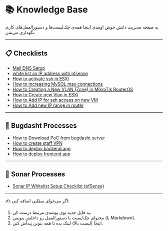# 📚 Knowledge Base

به صفحه مدیریت دانش خوش اومدی
اینجا همه‌ی چک‌لیست‌ها و دستورالعمل‌های کاری نگهداری می‌شن.

---

## 📋 Checklists

- [Mail DNS Setup](checklists/mail-dns-setup.md)
- [white list an IP address with pfsense](checklists/pfsense-ip-whitelist.md)
- [How to activate ssh in ESXi](checklists/esxi-ssh.md)
- [How to increasing MySQL max connections](checklists/mysql-max-connection.md)
- [How to Creating a New VLAN (Zone) in MikroTik RouterOS](checklists/new-zone-microtik-esxi.md)
- [How to Create new Vlan in ESXi](checklists/vlan-esxi.md)
- [How to Add IP for ssh access on new VM](checklists/add-ip-vm.md)
- [How to Add new IP range in router](checklists/add-iprange-firewall.md)

---

## 🔧 Bugdasht Processes

- [How to Download PoC from bugdasht server](Bugdasht/download-poc.md)
- [How to create staff VPN](Bugdasht/staff_vpn_creation.md)
- [How to deploy backend app](Bugdasht/backend-app-deployment.md)
- [How to deploy frontend app](Bugdasht/frontend-app-deployment.md)

---

## 📖 Sonar Processes

- [Sonar IP Whitelist Setup Checklist (pfSense)](Sonar/sonar-ip-whitelist.md)

---

✍️ اگر می‌خوای مطلبی اضافه کنی:  
1. یه فایل جدید توی پوشه‌ی مرتبط درست کن.  
2. محتوای چک‌لیست یا دستورالعمل رو داخلش بنویس (با Markdown).  
3. اینجا (لیست بالا) لینک بده تا همه بتونن پیداش کنن.
